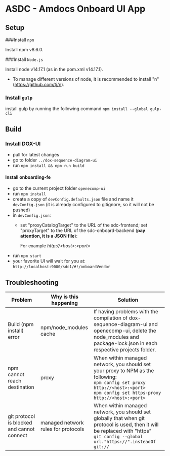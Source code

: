 # ASDC - Amdocs Onboard UI App

## Setup

###Install `npm`

Install npm v8.6.0.

###Install `Node.js`

Install node v14.17.1 (as in the pom.xml <nodeVersion>v14.17.1</nodeVersion>).

* To manage different versions of node, it is recommended to install "n" (https://github.com/tj/n).

### Install `gulp`

install gulp by running the following command `npm install --global gulp-cli`

## Build

### Install DOX-UI
* pull for latest changes
* go to folder `../dox-sequence-diagram-ui`
* run `npm install && npm run build`

#### Install onboarding-fe
* go to the current project folder `openecomp-ui`
* run `npm install`
* create a copy of `devConfig.defaults.json` file and name it `devConfig.json` (it is already configured to gitignore, so it will not be pushed)
* in `devConfig.json`:
  * set "proxyCatalogTarget" to the URL of the sdc-frontend; set "proxyTarget" to the URL of the sdc-onboard-backend (**pay attention, it is a JSON file**):

    For example *http://\<host>:\<port>*
* run `npm start`
* your favorite UI will wait for you at: `http://localhost:9000/sdc1/#!/onboardVendor`

## Troubleshooting
| Problem                                    | Why is this happening                | Solution                                                                                                                                                                                |
|--------------------------------------------|--------------------------------------|-----------------------------------------------------------------------------------------------------------------------------------------------------------------------------------------|
| Build (npm install) error                  | npm/node_modules cache               | If having problems with the compilation of  dox-sequence-diagram-ui and openecomp-ui, delete the node_modules and package-lock.json in each respective projects folder.                 |
| npm cannot reach destination               | proxy                                | When within managed network, you should set your proxy to NPM as the following: <br> `npm config set proxy http://<host>:<port>` <br> `npm config set https-proxy http://<host>:<port>` |
| git protocol is blocked and cannot connect | managed network rules for protocols	 | When within managed network, you should set globally that when git protocol is used, then it will be replaced with "https" <br> `git config --global url."https://".insteadOf git://`   |
